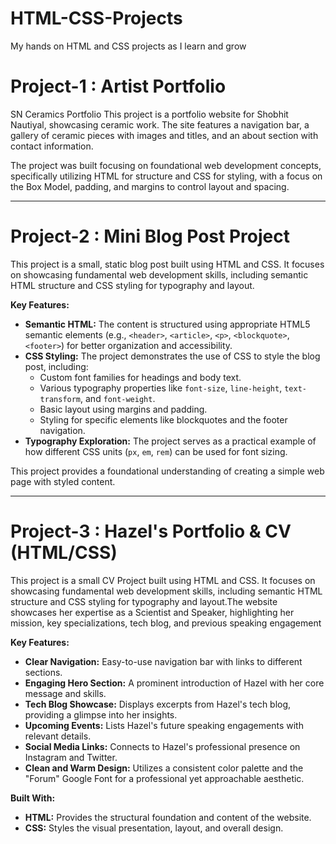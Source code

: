 # HTML-CSS-Projects
My hands on HTML and CSS projects as I learn and grow


# Project-1 : Artist Portfolio
SN Ceramics Portfolio
This project is a portfolio website for Shobhit Nautiyal, showcasing ceramic work. The site features a navigation bar, a gallery of ceramic pieces with images and titles, and an about section with contact information.

The project was built focusing on foundational web development concepts, specifically utilizing HTML for structure and CSS for styling, with a focus on the Box Model, padding, and margins to control layout and spacing.


-------------------------------------------------------------------------------------------------------------------------------------------------------------------------------------------------


# Project-2 : Mini Blog Post Project
This project is a small, static blog post built using HTML and CSS. It focuses on showcasing fundamental web development skills, including semantic HTML structure and CSS styling for typography and layout.

**Key Features:**

* **Semantic HTML:** The content is structured using appropriate HTML5 semantic elements (e.g., `<header>`, `<article>`, `<p>`, `<blockquote>`, `<footer>`) for better organization and accessibility.
* **CSS Styling:** The project demonstrates the use of CSS to style the blog post, including:
    * Custom font families for headings and body text.
    * Various typography properties like `font-size`, `line-height`, `text-transform`, and `font-weight`.
    * Basic layout using margins and padding.
    * Styling for specific elements like blockquotes and the footer navigation.
* **Typography Exploration:** The project serves as a practical example of how different CSS units (`px`, `em`, `rem`) can be used for font sizing.

This project provides a foundational understanding of creating a simple web page with styled content.

-------------------------------------------------------------------------------------------------------------------------------------------------------------------------------------------------


# Project-3 : Hazel's  Portfolio & CV (HTML/CSS)

This project is a small CV Project built using HTML and CSS. It focuses on showcasing fundamental web development skills, including semantic HTML structure and CSS styling for typography and layout.The website showcases her expertise as a Scientist and Speaker, highlighting her mission, key specializations, tech blog, and previous speaking engagement

**Key Features:**

* **Clear Navigation:** Easy-to-use navigation bar with links to different sections.
* **Engaging Hero Section:** A prominent introduction of Hazel with her core message and skills.
* **Tech Blog Showcase:** Displays excerpts from Hazel's tech blog, providing a glimpse into her insights.
* **Upcoming Events:** Lists Hazel's future speaking engagements with relevant details.
* **Social Media Links:** Connects to Hazel's professional presence on Instagram and Twitter.
* **Clean and Warm Design:** Utilizes a consistent color palette and the "Forum" Google Font for a professional yet approachable aesthetic.

**Built With:**

* **HTML:** Provides the structural foundation and content of the website.
* **CSS:** Styles the visual presentation, layout, and overall design.